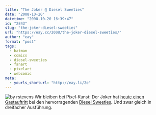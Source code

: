 ```yaml
---
title: "The Joker @ Diesel Sweeties"
date: "2008-10-20"
datetime: "2008-10-20 16:39:47"
id: "2843"
slug: "the-joker-diesel-sweeties"
url: "https://eay.cc/2008/the-joker-diesel-sweeties/"
author: "eay"
format: "post"
tags:
  - batman
  - comics
  - diesel-sweeties
  - fanart
  - pixelart
  - webcomic
meta:
  - yourls_shorturl: "http://eay.li/2e"
---
```


![](/uploads/2008/dieselsweetiesjoker.gif "by rstevens") Wir bleiben bei Pixel-Kunst: Der Joker hat [heute einen Gastauftritt](http://www.dieselsweeties.com/archive/2129) bei den hervorragenden [Diesel Sweeties](http://www.dieselsweeties.com/). Und zwar gleich in dreifacher Ausführung.
